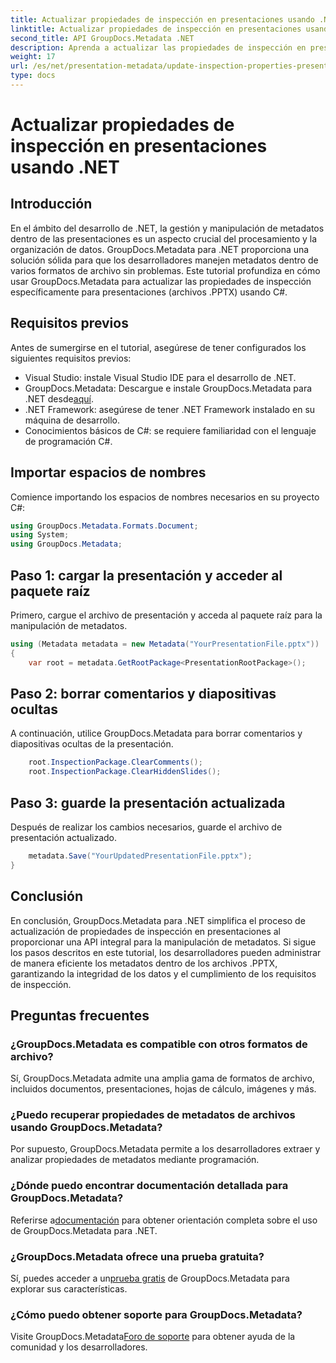 ```yaml
---
title: Actualizar propiedades de inspección en presentaciones usando .NET
linktitle: Actualizar propiedades de inspección en presentaciones usando .NET
second_title: API GroupDocs.Metadata .NET
description: Aprenda a actualizar las propiedades de inspección en presentaciones usando .NET con GroupDocs.Metadata. Manipulación de metadatos fácil y eficiente para archivos .PPTX.
weight: 17
url: /es/net/presentation-metadata/update-inspection-properties-presentations/
type: docs
---
```

# Actualizar propiedades de inspección en presentaciones usando .NET

## Introducción
En el ámbito del desarrollo de .NET, la gestión y manipulación de metadatos dentro de las presentaciones es un aspecto crucial del procesamiento y la organización de datos. GroupDocs.Metadata para .NET proporciona una solución sólida para que los desarrolladores manejen metadatos dentro de varios formatos de archivo sin problemas. Este tutorial profundiza en cómo usar GroupDocs.Metadata para actualizar las propiedades de inspección específicamente para presentaciones (archivos .PPTX) usando C#.
## Requisitos previos
Antes de sumergirse en el tutorial, asegúrese de tener configurados los siguientes requisitos previos:
- Visual Studio: instale Visual Studio IDE para el desarrollo de .NET.
-  GroupDocs.Metadata: Descargue e instale GroupDocs.Metadata para .NET desde[aquí](https://releases.groupdocs.com/metadata/net/).
- .NET Framework: asegúrese de tener .NET Framework instalado en su máquina de desarrollo.
- Conocimientos básicos de C#: se requiere familiaridad con el lenguaje de programación C#.

## Importar espacios de nombres
Comience importando los espacios de nombres necesarios en su proyecto C#:
```csharp
using GroupDocs.Metadata.Formats.Document;
using System;
using GroupDocs.Metadata;
```
## Paso 1: cargar la presentación y acceder al paquete raíz
Primero, cargue el archivo de presentación y acceda al paquete raíz para la manipulación de metadatos.

```csharp
using (Metadata metadata = new Metadata("YourPresentationFile.pptx"))
{
    var root = metadata.GetRootPackage<PresentationRootPackage>();
```
## Paso 2: borrar comentarios y diapositivas ocultas
A continuación, utilice GroupDocs.Metadata para borrar comentarios y diapositivas ocultas de la presentación.

```csharp
    root.InspectionPackage.ClearComments();
    root.InspectionPackage.ClearHiddenSlides();
```
## Paso 3: guarde la presentación actualizada
Después de realizar los cambios necesarios, guarde el archivo de presentación actualizado.

```csharp
    metadata.Save("YourUpdatedPresentationFile.pptx");
}
```

## Conclusión
En conclusión, GroupDocs.Metadata para .NET simplifica el proceso de actualización de propiedades de inspección en presentaciones al proporcionar una API integral para la manipulación de metadatos. Si sigue los pasos descritos en este tutorial, los desarrolladores pueden administrar de manera eficiente los metadatos dentro de los archivos .PPTX, garantizando la integridad de los datos y el cumplimiento de los requisitos de inspección.

## Preguntas frecuentes
### ¿GroupDocs.Metadata es compatible con otros formatos de archivo?
Sí, GroupDocs.Metadata admite una amplia gama de formatos de archivo, incluidos documentos, presentaciones, hojas de cálculo, imágenes y más.
### ¿Puedo recuperar propiedades de metadatos de archivos usando GroupDocs.Metadata?
Por supuesto, GroupDocs.Metadata permite a los desarrolladores extraer y analizar propiedades de metadatos mediante programación.
### ¿Dónde puedo encontrar documentación detallada para GroupDocs.Metadata?
 Referirse a[documentación](https://tutorials.groupdocs.com/metadata/net/) para obtener orientación completa sobre el uso de GroupDocs.Metadata para .NET.
### ¿GroupDocs.Metadata ofrece una prueba gratuita?
 Sí, puedes acceder a un[prueba gratis](https://releases.groupdocs.com/) de GroupDocs.Metadata para explorar sus características.
### ¿Cómo puedo obtener soporte para GroupDocs.Metadata?
 Visite GroupDocs.Metadata[Foro de soporte](https://forum.groupdocs.com/c/metadata/14) para obtener ayuda de la comunidad y los desarrolladores.